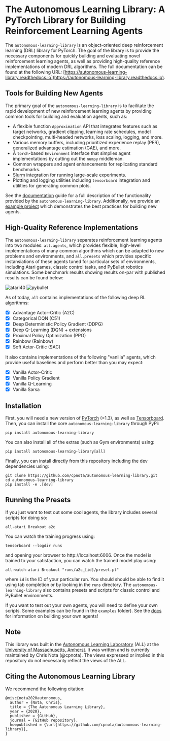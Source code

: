 # The Autonomous Learning Library: A PyTorch Library for Building Reinforcement Learning Agents

The `autonomous-learning-library` is an object-oriented deep reinforcement learning (DRL) library for PyTorch.
The goal of the library is to provide the necessary components for quickly building and evaluating novel reinforcement learning agents,
as well as providing high-quality reference implementations of modern DRL algorithms.
The full documentation can be found at the following URL: [https://autonomous-learning-library.readthedocs.io](https://autonomous-learning-library.readthedocs.io).

## Tools for Building New Agents

The primary goal of the `autonomous-learning-library` is to facilitate the rapid development of new reinforcement learning agents by providing common tools for building and evaluation agents, such as:

* A flexible function `Approximation` API that integrates features such as target networks, gradient clipping, learning rate schedules, model checkpointing, multi-headed networks, loss scaling, logging, and more.
* Various memory buffers, including prioritized experience replay (PER), generalized advantage estimation (GAE), and more.
* A `torch`-based `Environment` interface that simplies agent implementations by cutting out the `numpy` middleman.
* Common wrappers and agent enhancements for replicating standard benchmarks.
* [Slurm](https://slurm.schedmd.com/documentation.html) integration for running large-scale experiments.
* Plotting and logging utilities including `tensorboard` integration and utilities for generating common plots.

See the [documentation](https://autonomous-learning-library.readthedocs.io) guide for a full description of the functionality provided by the `autonomous-learning-library`.
Additionally, we provide an [example project](https://github.com/cpnota/all-example-project) which demonstrates the best practices for building new agents.

## High-Quality Reference Implementations

The `autonomous-learning-library` separates reinforcement learning agents into two modules: `all.agents`, which provides flexible, high-level implementations of many common algorithms which can be adapted to new problems and environments, and `all.presets` which provides specific instansiations of these agents tuned for particular sets of environments, including Atari games, classic control tasks, and PyBullet robotics simulations. Some benchmark results showing results on-par with published results can be found below:

![atari40](benchmarks/atari40.png)
![pybullet](benchmarks/pybullet.png)

As of today, `all` contains implementations of the following deep RL algorithms:

- [x] Advantage Actor-Critic (A2C)
- [x] Categorical DQN (C51)
- [x] Deep Deterministic Policy Gradient (DDPG)
- [x] Deep Q-Learning (DQN) + extensions
- [x] Proximal Policy Optimization (PPO)
- [x] Rainbow (Rainbow)
- [x] Soft Actor-Critic (SAC)

It also contains implementations of the following "vanilla" agents, which provide useful baselines and perform better than you may expect:

- [x] Vanilla Actor-Critic
- [x] Vanilla Policy Gradient
- [x] Vanilla Q-Learning
- [x] Vanilla Sarsa

## Installation

First, you will need a new version of [PyTorch](https://pytorch.org) (>1.3), as well as [Tensorboard](https://pypi.org/project/tensorboard/).
Then, you can install the core `autonomous-learning-library` through PyPi:

```
pip install autonomous-learning-library
```

You can also install all of the extras (such as Gym environments) using:

```
pip install autonomous-learning-library[all]
```

Finally, you can install directly from this repository including the dev dependencies using:

```
git clone https://github.com/cpnota/autonomous-learning-library.git
cd autonomous-learning-library
pip install -e .[dev]
```

## Running the Presets

If you just want to test out some cool agents, the library includes several scripts for doing so:

```
all-atari Breakout a2c
```

You can watch the training progress using:

```
tensorboard --logdir runs
```

and opening your browser to http://localhost:6006.
Once the model is trained to your satisfaction, you can watch the trained model play using:

```
all-watch-atari Breakout "runs/a2c_[id]/preset.pt"
```

where `id` is the ID of your particular run. You should should be able to find it using tab completion or by looking in the `runs` directory.
The `autonomous-learning-library` also contains presets and scripts for classic control and PyBullet environments.

If you want to test out your own agents, you will need to define your own scripts.
Some examples can be found in the `examples` folder).
See the [docs](https://autonomous-learning-library.readthedocs.io) for information on building your own agents!

## Note

This library was built in the [Autonomous Learning Laboratory](http://all.cs.umass.edu) (ALL) at the [University of Massachusetts, Amherst](https://www.umass.edu).
It was written and is currently maintained by Chris Nota (@cpnota).
The views expressed or implied in this repository do not necessarily reflect the views of the ALL.

## Citing the Autonomous Learning Library

We recommend the following citation:

```
@misc{nota2020autonomous,
  author = {Nota, Chris},
  title = {The Autonomous Learning Library},
  year = {2020},
  publisher = {GitHub},
  journal = {GitHub repository},
  howpublished = {\url{https://github.com/cpnota/autonomous-learning-library}},
}
```
